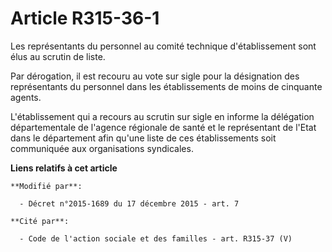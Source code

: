 # Article R315-36-1

Les représentants du personnel au comité technique d'établissement sont élus au scrutin de liste. 

Par dérogation, il est recouru au vote sur sigle pour la désignation des représentants du personnel dans les établissements
de moins de cinquante agents. 

L'établissement qui a recours au scrutin sur sigle en informe la délégation départementale de l'agence régionale de santé et
le représentant de l'Etat dans le département afin qu'une liste de ces établissements soit communiquée aux organisations
syndicales.

**Liens relatifs à cet article**

	**Modifié par**:

	  - Décret n°2015-1689 du 17 décembre 2015 - art. 7

	**Cité par**:

	  - Code de l'action sociale et des familles - art. R315-37 (V)

